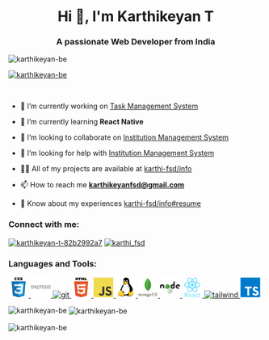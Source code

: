 <h1 align="center">Hi 👋, I'm Karthikeyan T</h1>
<h3 align="center">A passionate Web Developer from India</h3>

<p align="left"> <img src="https://komarev.com/ghpvc/?username=karthikeyan-be&label=Profile%20views&color=0e75b6&style=flat" alt="karthikeyan-be" /> </p>

<p align="left"> <a href="https://github.com/ryo-ma/github-profile-trophy"><img src="https://github-profile-trophy.vercel.app/?username=karthikeyan-be" alt="karthikeyan-be" /></a> </p>

<p align="left"> <a href="https://twitter.com/" target="blank"><img src="https://img.shields.io/twitter/follow/?logo=twitter&style=for-the-badge" alt="" /></a> </p>

- 🔭 I’m currently working on [Task Management System](https://github.com/Karthikeyan-BE/Task_Management.git)

- 🌱 I’m currently learning **React Native**

- 👯 I’m looking to collaborate on [Institution Management System](https://github.com/Karthikeyan-BE/Task_Management.git)

- 🤝 I’m looking for help with [Institution Management System](https://github.com/Karthikeyan-BE/Task_Management.git)

- 👨‍💻 All of my projects are available at [karthi-fsd/info](karthi-fsd/info)

- 📫 How to reach me **karthikeyanfsd@gmail.com**

- 📄 Know about my experiences [karthi-fsd/info#resume](karthi-fsd/info#resume)

<h3 align="left">Connect with me:</h3>
<p align="left">
<a href="https://linkedin.com/in/karthikeyan-t-82b2992a7" target="blank"><img align="center" src="https://raw.githubusercontent.com/rahuldkjain/github-profile-readme-generator/master/src/images/icons/Social/linked-in-alt.svg" alt="karthikeyan-t-82b2992a7" height="30" width="40" /></a>
<a href="https://instagram.com/karthi_fsd" target="blank"><img align="center" src="https://raw.githubusercontent.com/rahuldkjain/github-profile-readme-generator/master/src/images/icons/Social/instagram.svg" alt="karthi_fsd" height="30" width="40" /></a>
</p>

<h3 align="left">Languages and Tools:</h3>
<p align="left"> <a href="https://www.w3schools.com/css/" target="_blank" rel="noreferrer"> <img src="https://raw.githubusercontent.com/devicons/devicon/master/icons/css3/css3-original-wordmark.svg" alt="css3" width="40" height="40"/> </a> <a href="https://expressjs.com" target="_blank" rel="noreferrer"> <img src="https://raw.githubusercontent.com/devicons/devicon/master/icons/express/express-original-wordmark.svg" alt="express" width="40" height="40"/> </a> <a href="https://git-scm.com/" target="_blank" rel="noreferrer"> <img src="https://www.vectorlogo.zone/logos/git-scm/git-scm-icon.svg" alt="git" width="40" height="40"/> </a> <a href="https://www.w3.org/html/" target="_blank" rel="noreferrer"> <img src="https://raw.githubusercontent.com/devicons/devicon/master/icons/html5/html5-original-wordmark.svg" alt="html5" width="40" height="40"/> </a> <a href="https://developer.mozilla.org/en-US/docs/Web/JavaScript" target="_blank" rel="noreferrer"> <img src="https://raw.githubusercontent.com/devicons/devicon/master/icons/javascript/javascript-original.svg" alt="javascript" width="40" height="40"/> </a> <a href="https://www.linux.org/" target="_blank" rel="noreferrer"> <img src="https://raw.githubusercontent.com/devicons/devicon/master/icons/linux/linux-original.svg" alt="linux" width="40" height="40"/> </a> <a href="https://www.mongodb.com/" target="_blank" rel="noreferrer"> <img src="https://raw.githubusercontent.com/devicons/devicon/master/icons/mongodb/mongodb-original-wordmark.svg" alt="mongodb" width="40" height="40"/> </a> <a href="https://nodejs.org" target="_blank" rel="noreferrer"> <img src="https://raw.githubusercontent.com/devicons/devicon/master/icons/nodejs/nodejs-original-wordmark.svg" alt="nodejs" width="40" height="40"/> </a> <a href="https://reactjs.org/" target="_blank" rel="noreferrer"> <img src="https://raw.githubusercontent.com/devicons/devicon/master/icons/react/react-original-wordmark.svg" alt="react" width="40" height="40"/> </a> <a href="https://tailwindcss.com/" target="_blank" rel="noreferrer"> <img src="https://www.vectorlogo.zone/logos/tailwindcss/tailwindcss-icon.svg" alt="tailwind" width="40" height="40"/> </a> <a href="https://www.typescriptlang.org/" target="_blank" rel="noreferrer"> <img src="https://raw.githubusercontent.com/devicons/devicon/master/icons/typescript/typescript-original.svg" alt="typescript" width="40" height="40"/> </a> </p>

<p><img align="left" src="https://github-readme-stats.vercel.app/api/top-langs?username=karthikeyan-be&show_icons=true&locale=en&layout=compact" alt="karthikeyan-be" /></p>

<p>&nbsp;<img align="center" src="https://github-readme-stats.vercel.app/api?username=karthikeyan-be&show_icons=true&locale=en" alt="karthikeyan-be" /></p>

<p><img align="center" src="https://github-readme-streak-stats.herokuapp.com/?user=karthikeyan-be&" alt="karthikeyan-be" /></p>
